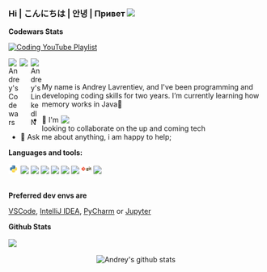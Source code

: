 ### Hi | こんにちは | 안녕 | Привет <img src="https://media.giphy.com/media/hvRJCLFzcasrR4ia7z/giphy.gif" width="25px">

**<p>Codewars Stats</p>**
<a href="https://www.codewars.com/users/DrPierreChang">
  <img alt="Coding YouTube Playlist" src="https://www.codewars.com/users/DrPierreChang/badges/large" />
</a>

<a href="https://www.codewars.com/users/DrPierreChang/stats">
  <img align="left" alt="Andrey's Codewars" width="22px" src="https://www.codewars.com/assets/logos/logo-61192cf7c75904d495e7ad69695fbf0bffd965bc3e17ac60f6c6b475304db09d.svg" />
</a>

<a href="https://coderbyte.com/profile/drpierrechang"><img align="left" width="22px" src="https://s3.amazonaws.com/coderbytestaticimages/badge_images/v2/Coderbyter.png"/></a>

<a href="https://www.linkedin.com/in/drpierrechang/">
  <img align="left" alt="Andrey's LinkedIN" width="22px" src="https://raw.githubusercontent.com/peterthehan/peterthehan/master/assets/linkedin.svg" />
</a>
<br/>
<br/>
<!-- <a href="https://open.spotify.com/playlist/37i9dQZF1DX5trt9i14X7j?si=0924cdd31cb4492b">
  <img align="left" alt="Coding Spotify Playlist" width="22px" src="https://raw.githubusercontent.com/peterthehan/peterthehan/master/assets/spotify.svg" />
</a>
<a href="https://youtu.be/esX7SFtEjHg">
  <img align="left" alt="Coding YouTube Playlist" width="22px" src="https://raw.githubusercontent.com/peterthehan/peterthehan/master/assets/youtube.svg" />
</a>
<br/>
<br/> -->

My name is Andrey Lavrentiev, and I've been programming and developing coding skills for two years. I’m currently learning how memory works in Java🌱 

  
 <a><img src="https://github.com/abhisheknaiidu/abhisheknaiidu/blob/master/code.gif?raw=true" align="right" width="400px"></a>


- 👯 I'm looking to collaborate on the up and coming tech
- 💬 Ask me about anything, i am happy to help;

**<p>Languages and tools:</p>**
<code><img height="20" src="https://raw.githubusercontent.com/github/explore/80688e429a7d4ef2fca1e82350fe8e3517d3494d/topics/python/python.png"></code>
<code><img height="20" src="https://www.r-project.org/Rlogo.png"></code>
<code><img height="20" src="https://upload.wikimedia.org/wikipedia/ru/thumb/3/39/Java_logo.svg/43px-Java_logo.svg.png"></code>
<code><img height="20" src="https://images.izi.ua/18640547"></code>
<code><img height="20" src="https://logopng.com.br/logos/docker-27.svg"></code>
<code><img height="20" src="https://im0-tub-ru.yandex.net/i?id=90d74b17d6b4c37cb2321c7387d8c30b&ref=rim&n=33&w=200&h=150"></code>
<code><img height="20" src="https://www.theindianwire.com/wp-content/uploads/2019/11/AWS-.jpg"></code>
<code><img height="20" src="https://raw.githubusercontent.com/github/explore/80688e429a7d4ef2fca1e82350fe8e3517d3494d/topics/git/git.png"></code>
<code><img height="20" src="https://media.moddb.com/images/articles/1/131/130184/auto/linux-logo.jpg"></code>
</br>
</br>
<!-- <code><img height="20" src="https://upload.wikimedia.org/wikipedia/en/thumb/5/51/Google_Cloud_logo.svg/220px-Google_Cloud_logo.svg.png"></code> -->

**<p>Preferred dev envs are </p>**
[VSCode](https://code.visualstudio.com/), [IntelliJ IDEA](https://www.jetbrains.com/idea/), [PyCharm](https://www.jetbrains.com/pycharm/) or [Jupyter](https://jupyter.org/)



**<p>Github Stats</p>**

<p align="left">
        <img align="center" src="https://github-readme-stats.vercel.app/api/top-langs/?username=drpierrechang&layout=compact&langs_count=10)](https://github.com/lynnlangit/github-readme-stats" 
        <br>
</p>


 <p align="center">
         <img align="center" src="https://github-readme-stats.vercel.app/api?username=drpierrechang&bg_color=071A2C&icon_color=4194FD&show_icons=true&count_private=true&theme=tokyonight&line_height=27&text_color=FFFFFF" alt="Andrey's github stats"/>
        <br>
    </p>

